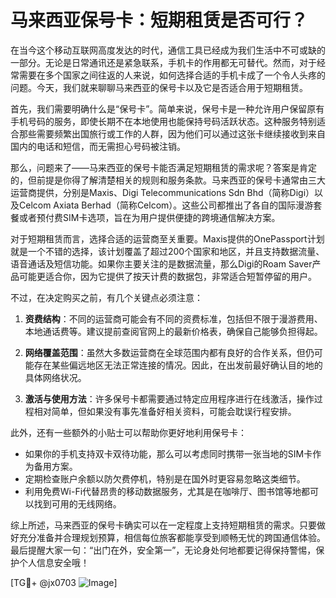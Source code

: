 # 马来西亚保号卡：短期租赁是否可行？

在当今这个移动互联网高度发达的时代，通信工具已经成为我们生活中不可或缺的一部分。无论是日常通讯还是紧急联系，手机卡的作用都无可替代。然而，对于经常需要在多个国家之间往返的人来说，如何选择合适的手机卡成了一个令人头疼的问题。今天，我们就来聊聊马来西亚的保号卡以及它是否适合用于短期租赁。

首先，我们需要明确什么是“保号卡”。简单来说，保号卡是一种允许用户保留原有手机号码的服务，即使长期不在本地使用也能保持号码活跃状态。这种服务特别适合那些需要频繁出国旅行或工作的人群，因为他们可以通过这张卡继续接收到来自国内的电话和短信，而无需担心号码被注销。

那么，问题来了——马来西亚的保号卡能否满足短期租赁的需求呢？答案是肯定的，但前提是你得了解清楚相关的规则和服务条款。马来西亚的保号卡通常由三大运营商提供，分别是Maxis、Digi Telecommunications Sdn Bhd（简称Digi）以及Celcom Axiata Berhad（简称Celcom）。这些公司都推出了各自的国际漫游套餐或者预付费SIM卡选项，旨在为用户提供便捷的跨境通信解决方案。

对于短期租赁而言，选择合适的运营商至关重要。Maxis提供的OnePassport计划就是一个不错的选择，该计划覆盖了超过200个国家和地区，并且支持数据流量、语音通话及短信功能。如果你主要关注的是数据流量，那么Digi的Roam Saver产品可能更适合你，因为它提供了按天计费的数据包，非常适合短暂停留的用户。

不过，在决定购买之前，有几个关键点必须注意：

1. **资费结构**：不同的运营商可能会有不同的资费标准，包括但不限于漫游费用、本地通话费等。建议提前查阅官网上的最新价格表，确保自己能够负担得起。
   
2. **网络覆盖范围**：虽然大多数运营商在全球范围内都有良好的合作关系，但仍可能存在某些偏远地区无法正常连接的情况。因此，在出发前最好确认目的地的具体网络状况。
   
3. **激活与使用方法**：许多保号卡都需要通过特定应用程序进行在线激活，操作过程相对简单，但如果没有事先准备好相关资料，可能会耽误行程安排。

此外，还有一些额外的小贴士可以帮助你更好地利用保号卡：

- 如果你的手机支持双卡双待功能，那么可以考虑同时携带一张当地的SIM卡作为备用方案。
- 定期检查账户余额以防欠费停机，特别是在国外时更容易忽略这类细节。
- 利用免费Wi-Fi代替昂贵的移动数据服务，尤其是在咖啡厅、图书馆等地都可以找到可用的无线网络。

综上所述，马来西亚的保号卡确实可以在一定程度上支持短期租赁的需求。只要做好充分准备并合理规划预算，相信每位旅客都能享受到顺畅无忧的跨国通信体验。最后提醒大家一句：“出门在外，安全第一”，无论身处何地都要记得保持警惕，保护个人信息安全哦！

[TG💪+ @jx0703 ![Image](https://github.com/user-attachments/assets/dbca1d08-cadb-493c-b0ec-ad6f7a83f270)]